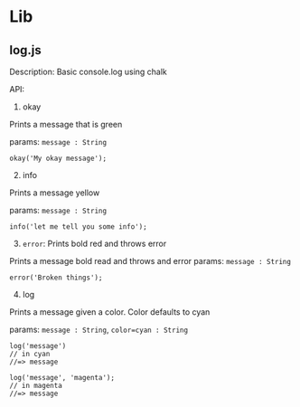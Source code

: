 # Lib

## log.js

Description: Basic console.log using chalk

API:

1. okay

Prints a message that is green

params: `message : String`

```
okay('My okay message');
```

2. info

Prints a message yellow

params: `message : String`

```
info('let me tell you some info');
```
3. `error`: Prints bold red and throws error

Prints a message bold read and throws and error
params: `message : String`

```
error('Broken things');
```

4. log 

Prints a message given a color. Color defaults to cyan

params: `message : String`, `color=cyan : String`

```
log('message')
// in cyan
//=> message

log('message', 'magenta');
// in magenta
//=> message
```
